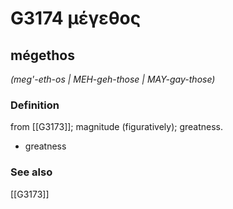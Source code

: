 # G3174 μέγεθος

## mégethos

_(meg'-eth-os | MEH-geh-those | MAY-gay-those)_

### Definition

from [[G3173]]; magnitude (figuratively); greatness.

- greatness

### See also

[[G3173]]

